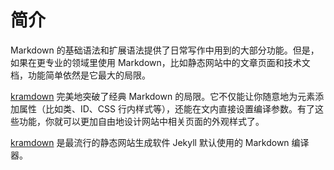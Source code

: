 # 简介

Markdown 的基础语法和扩展语法提供了日常写作中用到的大部分功能。但是，如果在更专业的领域里使用 Markdown，比如静态网站中的文章页面和技术文档，功能简单依然是它最大的局限。

[kramdown] 完美地突破了经典 Markdown 的局限。它不仅能让你随意地为元素添加属性（比如类、ID、CSS 行内样式等），还能在文内直接设置编译参数。有了这些功能，你就可以更加自由地设计网站中相关页面的外观样式了。

[kramdown] 是最流行的静态网站生成软件 Jekyll 默认使用的 Markdown 编译器。


[kramdown]: https://kramdown.gettalong.org/index.html "kramdown官网"